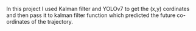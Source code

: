 In this project I used Kalman filter and YOLOv7 to get the (x,y) cordinates and then pass it to kalman filter function which predicted the future co-ordinates of the trajectory.
